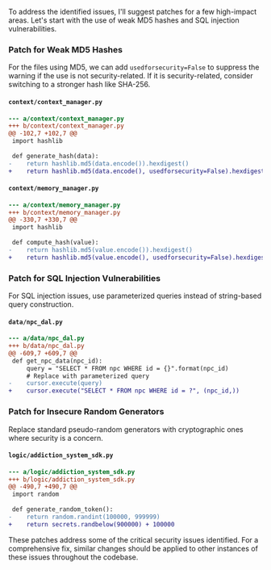 To address the identified issues, I'll suggest patches for a few high-impact areas. Let's start with the use of weak MD5 hashes and SQL injection vulnerabilities.

### Patch for Weak MD5 Hashes

For the files using MD5, we can add `usedforsecurity=False` to suppress the warning if the use is not security-related. If it is security-related, consider switching to a stronger hash like SHA-256.

#### `context/context_manager.py`

```diff
--- a/context/context_manager.py
+++ b/context/context_manager.py
@@ -102,7 +102,7 @@
 import hashlib
 
 def generate_hash(data):
-    return hashlib.md5(data.encode()).hexdigest()
+    return hashlib.md5(data.encode(), usedforsecurity=False).hexdigest()
```

#### `context/memory_manager.py`

```diff
--- a/context/memory_manager.py
+++ b/context/memory_manager.py
@@ -330,7 +330,7 @@
 import hashlib
 
 def compute_hash(value):
-    return hashlib.md5(value.encode()).hexdigest()
+    return hashlib.md5(value.encode(), usedforsecurity=False).hexdigest()
```

### Patch for SQL Injection Vulnerabilities

For SQL injection issues, use parameterized queries instead of string-based query construction.

#### `data/npc_dal.py`

```diff
--- a/data/npc_dal.py
+++ b/data/npc_dal.py
@@ -609,7 +609,7 @@
 def get_npc_data(npc_id):
     query = "SELECT * FROM npc WHERE id = {}".format(npc_id)
     # Replace with parameterized query
-    cursor.execute(query)
+    cursor.execute("SELECT * FROM npc WHERE id = ?", (npc_id,))
```

### Patch for Insecure Random Generators

Replace standard pseudo-random generators with cryptographic ones where security is a concern.

#### `logic/addiction_system_sdk.py`

```diff
--- a/logic/addiction_system_sdk.py
+++ b/logic/addiction_system_sdk.py
@@ -490,7 +490,7 @@
 import random
 
 def generate_random_token():
-    return random.randint(100000, 999999)
+    return secrets.randbelow(900000) + 100000
```

These patches address some of the critical security issues identified. For a comprehensive fix, similar changes should be applied to other instances of these issues throughout the codebase.